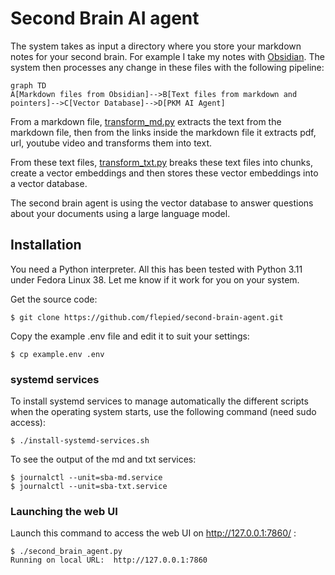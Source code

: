 # Second Brain AI agent

The system takes as input a directory where you store your markdown notes for your second brain. For example I take my notes with [Obsidian](https://obsidian.md/). The system then processes any change in these files with the following pipeline:

```mermaid
graph TD
A[Markdown files from Obsidian]-->B[Text files from markdown and pointers]-->C[Vector Database]-->D[PKM AI Agent]
```

From a markdown file, [transform_md.py](transform_md.py) extracts the text from the markdown file, then from the links inside the markdown file it extracts pdf, url, youtube video and transforms them into text.

From these text files, [transform_txt.py](transform_txt.py) breaks these text files into chunks, create a vector embeddings and then stores these vector embeddings into a vector database.

The second brain agent is using the vector database to answer questions about your documents using a large language model.

## Installation

You need a Python interpreter. All this has been tested with Python 3.11 under Fedora Linux 38. Let me know if it work for you on your system.

Get the source code:

```ShellSession
$ git clone https://github.com/flepied/second-brain-agent.git
```

Copy the example .env file and edit it to suit your settings:

```ShellSession
$ cp example.env .env
```

### systemd services

To install systemd services to manage automatically the different scripts when the operating system starts, use the following command (need sudo access):

```ShellSession
$ ./install-systemd-services.sh
```

To see the output of the md and txt services:

```ShellSession
$ journalctl --unit=sba-md.service
$ journalctl --unit=sba-txt.service
```

### Launching the web UI

Launch this command to access the web UI on http://127.0.0.1:7860/ :

```ShellSession
$ ./second_brain_agent.py
Running on local URL:  http://127.0.0.1:7860
```
